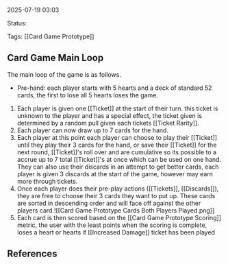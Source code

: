 2025-07-19 03:03

Status:

Tags: [[Card Game Prototype]]

## Card Game Main Loop
The main loop of the game is as follows.
- Pre-hand: each player starts with 5 hearts and a deck of standard 52 cards, the first to lose all 5 hearts loses the game.

1. Each player is given one [[Ticket]] at the start of their turn. this ticket is unknown to the player and has a special effect, the ticket given is determined by a random pull given each tickets [[Ticket Rarity]].
2. Each player can now draw up to 7 cards for the hand.
3. Each player at this point each player can choose to play their [[Ticket]] until they play their 3 cards for the hand, or save their [[Ticket]] for the next round, [[Ticket]]'s roll over and are cumulative so its possible to a accrue up to 7 total [[Ticket]]'s at once which can be used on one hand. They can also use their discards in an attempt to get better cards, each player is given 3 discards at the start of the game, however may earn more through tickets.
4. Once each player does their pre-play actions ([[Tickets]], [[Discards]]), they are free to choose their 3 cards they want to put up. These cards are sorted in descending order and will face off against the other players card.![[Card Game Prototype Cards Both Players Played.png]]
5. Each card is then scored based on the [[Card Game Prototype Scoring]] metric, the user with the least points when the scoring is complete, loses a heart or hearts if [[Increased Damage]] ticket has been played
 

## References
